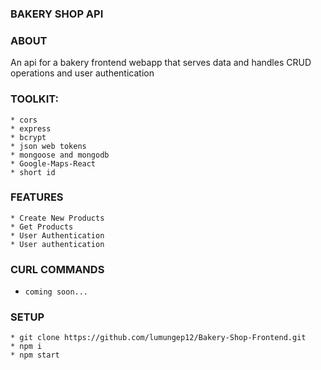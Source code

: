 ### BAKERY SHOP API

### ABOUT

An api for a bakery frontend webapp that serves data and handles CRUD operations
and user authentication

### TOOLKIT:

    * cors
    * express
    * bcrypt
    * json web tokens
    * mongoose and mongodb
    * Google-Maps-React
    * short id

### FEATURES

    * Create New Products
    * Get Products
    * User Authentication
    * User authentication

### CURL COMMANDS

-   `coming soon...`

### SETUP

    * git clone https://github.com/lumungep12/Bakery-Shop-Frontend.git
    * npm i
    * npm start
